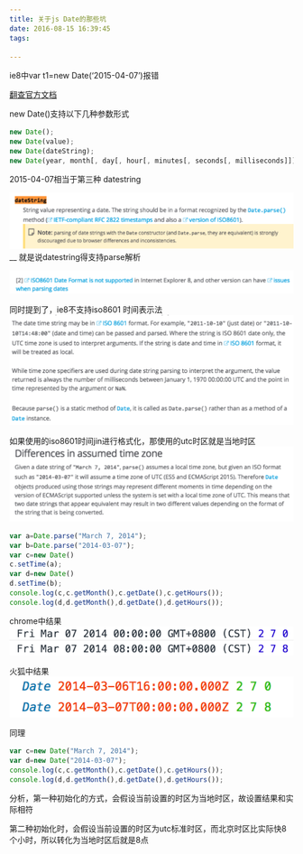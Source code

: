 ```yaml
---
title: 关于js Date的那些坑
date: 2016-08-15 16:39:45
tags:

---
```

ie8中var t1=new Date(‘2015-04-07’)报错

[翻查官方文档](https://developer.mozilla.org/en-US/docs/Web/JavaScript/Reference/Global_Objects/Date)


new Date()支持以下几种参数形式

```js
new Date();
new Date(value);
new Date(dateString);
new Date(year, month[, day[, hour[, minutes[, seconds[, milliseconds]]]]]);
```

2015-04-07相当于第三种 datestring

![img1](/images/1.1.png)
__
就是说datestring得支持parse解析

![img2](/images/1.2.png)

同时提到了，ie8不支持iso8601 时间表示法
![img3](/images/1.3.png)

如果使用的iso8601时间jin进行格式化，那使用的utc时区就是当地时区
![img3](/images/1.4.png)

```js
var a=Date.parse("March 7, 2014");
var b=Date.parse("2014-03-07");
var c=new Date()
c.setTime(a);
var d=new Date()
d.setTime(b);
console.log(c,c.getMonth(),c.getDate(),c.getHours());
console.log(d,d.getMonth(),d.getDate(),d.getHours());
```

chrome中结果
![img5](/images/1.5.png)

火狐中结果
![img3](/images/1.6.png)


同理
```js
var c=new Date("March 7, 2014");
var d=new Date("2014-03-07");
console.log(c,c.getMonth(),c.getDate(),c.getHours());
console.log(d,d.getMonth(),d.getDate(),d.getHours());
```

分析，第一种初始化的方式，会假设当前设置的时区为当地时区，故设置结果和实际相符

第二种初始化时，会假设当前设置的时区为utc标准时区，而北京时区比实际快8个小时，所以转化为当地时区后就是8点